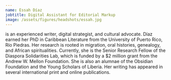 ```yaml
---
name: Essah Díaz
jobtitle: Digital Assistant for Editorial Markup
image: /assets/figures/headshots/essah.jpg
---
```

is an experienced writer, digital strategist, and cultural advocate. Díaz earned her PhD in Caribbean Literature from the University of Puerto Rico, Río Piedras. Her research is rooted in migration, oral histories, genealogy, and African spiritualities. Currently, she is the Senior Research Fellow of the Diaspora Solidarities Lab, which is funded by a $2 million grant from the Andrew W. Mellon Foundation. She is also an alumnae of the Obsidian Foundation and the Young Scholars of Liberia. Her writing has appeared in several international print and online publications.